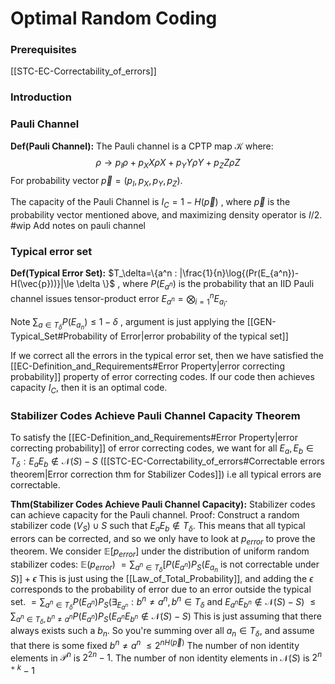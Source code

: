 # Optimal Random Coding
### Prerequisites
[[STC-EC-Correctability_of_errors]]

### Introduction

### Pauli Channel
**Def(Pauli Channel):** The Pauli channel is a CPTP map $\mathcal{K}$ where:
	$$\rho\to p_I\rho+p_XX\rho X+p_Y Y\rho Y + p_Z Z \rho Z$$
	For probability vector $\vec{p}=(p_I,p_X,p_Y,p_Z)$.

The capacity of the Pauli Channel is $I_C= 1-H(\vec{p})$ , where $\vec{p}$ is the probability vector mentioned above, and maximizing density operator is $I/2$.
#wip Add notes on pauli channel

### Typical error set
**Def(Typical Error Set):** $T_\delta=\{a^n : |\frac{1}{n}\log{(Pr(E_{a^n})-H(\vec{p}))}|\le \delta \}$ , where $P(E_{a^n})$ is the probability that an IID Pauli channel issues tensor-product error $E_{a^n}=\bigotimes_{i=1}^{n}E_{a_i}$.

Note $\sum_{a\in T_\delta}{P(E_{a_n})} \le1-\delta$ , argument is just applying the [[GEN-Typical_Set#Probability of Error|error probability of the typical set]]

If we correct all the errors in the typical error set, then we have satisfied the [[EC-Definition_and_Requirements#Error Property|error correcting probability]] property of error correcting codes. If our code then achieves capacity $I_C$, then it is an optimal code.

### Stabilizer Codes Achieve Pauli Channel Capacity Theorem 
To satisfy the [[EC-Definition_and_Requirements#Error Property|error correcting probability]] of error correcting codes, we want for all $E_a, E_b \in T_\delta: E_a E_b \notin \mathcal{N}(S)-S$ ([[STC-EC-Correctability_of_errors#Correctable errors theorem|Error correction thm for Stabilizer Codes]]) i.e all typical errors are correctable.

**Thm(Stabilizer Codes Achieve Pauli Channel Capacity):** Stabilizer codes can achieve capacity for the Pauli channel.
	Proof: Construct a random stabilizer code $(V_S)\cup S$ such that $E_a E_b \notin T_\delta$. This means that all typical errors can be corrected, and so we only have to look at $p_{error}$ to prove the theorem. We consider $\mathbb{E}[p_{error}]$ under the distribution of uniform random stabilizer codes:
	$\mathbb{E}(p_{error})$
		$=\sum_{a^n \in T_\delta}{[P(E_{a^n})P_S(E_{a_n} \text{ is not correctable under } S)}]+\epsilon$ 
			This is just using the [[Law_of_Total_Probability]], and adding the $\epsilon$ corresponds to the probability of error due to an error outside the typical set.
		$=\sum_{a^n\in T_\delta}P(E_{a^n})P_S(\exists_{E_{a^n}} : b^n \ne a^n, b^n \in T_\delta \text{ and } E_{a^n}E_{b^n} \notin \mathcal{N}(S)-S )$ 
		$\le \sum_{a^n \in T_\delta, b^n \ne a^n} P(E_{a^n})P_S( E_{a^n}E_{b^n} \notin \mathcal{N}(S)-S )$
			This is just assuming that there always exists such a $b_n$. So you're summing over all $a_n \in T_\delta$, and assume that there is some fixed $b^n \ne a^n$
		$\le 2^{nH(\vec{p})}$
			The number of non identity elements in $\mathcal{P}^n$ is $2^{2n}-1$. 
			The number of non identity elements in $\mathcal{N}(S)$ is $2^{n+k}-1$
			
